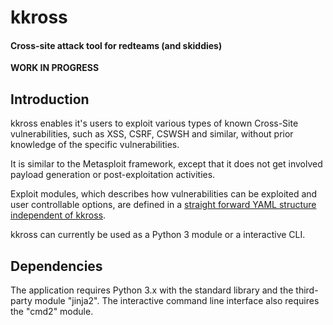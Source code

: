 # kkross
#### Cross-site attack tool for redteams (and skiddies)

**WORK IN PROGRESS**


## Introduction
kkross enables it's users to exploit various types of known Cross-Site vulnerabilities,
such as XSS, CSRF, CSWSH and similar, without prior knowledge of the specific vulnerabilities. 

It is similar to the Metasploit framework,
except that it does not get involved payload generation or post-exploitation activities.

Exploit modules, which describes how vulnerabilities can be exploited and user controllable options,
are defined in a [straight forward YAML structure independent of kkross](https://github.com/doctor-love/xs_exploits).

kkross can currently be used as a Python 3 module or a interactive CLI.  


## Dependencies
The application requires Python 3.x with the standard library and the third-party module "jinja2".
The interactive command line interface also requires the "cmd2" module.
